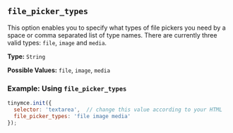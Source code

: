 ## `file_picker_types`

This option enables you to specify what types of file pickers you need by a space or comma separated list of type names. There are currently three valid types: `file`, `image` and `media`.

**Type:** `String`

**Possible Values:** `file`, `image`, `media`

### Example: Using `file_picker_types`

```js
tinymce.init({
  selector: 'textarea',  // change this value according to your HTML
  file_picker_types: 'file image media'
});
```
